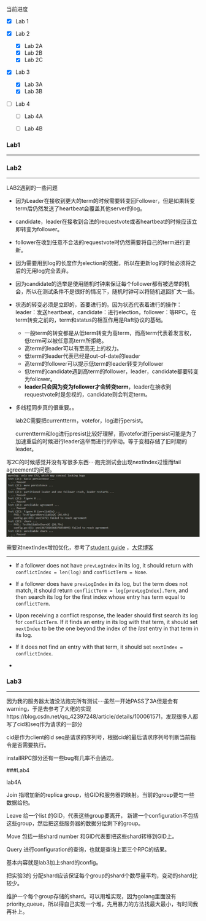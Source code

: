 当前进度

- [x] Lab 1
- [x] Lab 2
   - [x] Lab 2A
    - [x] Lab 2B
    - [x] Lab 2C
- [x] Lab 3
   - [x] Lab 3A
   - [x] Lab 3B
- [ ] Lab 4

  - [ ] Lab 4A
  - [ ] Lab 4B
  

### Lab1

---



### Lab2

---



LAB2遇到的一些问题

* 因为Leader在接收到更大的term的时候需要转变回Follower，但是如果转变term后仍然发送了heartbeat会覆盖其他server的log。

* candidate，leader在接收到合法的requestvote或者heartbeat的时候应该立即转变为follower。

* follower在收到任意不合法的requestvote时仍然需要将自己的term进行更新。

* 因为需要用到log的长度作为election的依据，所以在更新log的时候必须将之后的无用log完全丢弃。

* 因为candidate的选举是使用随机时钟来保证每个follower都有被选举的机会，所以在测试条件不是很好的情况下，随机时钟可以将随机返回扩大一些。

* 状态的转变必须是立即的，首要进行的。因为状态代表着进行的操作：leader：发送heartbeat，candidate：进行election，follower：等RPC。在term转变之前的，term和status的相互作用是Raft协议的基础。

  * 一般term的转变都是从低term转变为高term，而高term代表着发言权，低term可以被任意高term所拒绝。
  * 高term的leader可以有至高无上的权力。
  * 低term的leader代表已经是out-of-date的leader
  * 高term的follower可以提示低term的leader转变为follower
  * 低term的candidate遇到高term的follower，leader，candidate都要转变为follower。
  * **leader只会因为变为follower才会转变term**，leader在接收到requestvote时是忽视的，candidate则会判定term。

  

* 多线程同步真的很重要。。

  lab2C需要把currentterm，votefor，log进行persist。

  currentterm和log进行presist比较好理解，而votefor进行persist可能是为了加速重启的时候进行leader选举而进行的举动。等于变相存储了旧时期的leader。

写2C的时候感觉并没有写很多东西····跑完测试会出现nextIndex过慢而fail agreement的问题。![LAB2C_1](pic\LAB2C_1.png)

需要对nextIndex增加优化，参考了[student guide](https://thesquareplanet.com/blog/students-guide-to-raft/) ，[大佬博客](https://www.jianshu.com/p/59a224fded77)

---



* If a follower does not have `prevLogIndex` in its log, it should return with `conflictIndex = len(log)` and `conflictTerm = None`.

* If a follower does have `prevLogIndex` in its log, but the term does not match, it should return `conflictTerm = log[prevLogIndex].Term`, and then search its log for the first index whose entry has term equal to `conflictTerm`.

* Upon receiving a conflict response, the leader should first search its log for `conflictTerm`. If it finds an entry in its log with that term, it should set `nextIndex` to be the one beyond the index of the *last* entry in that term in its log.

* If it does not find an entry with that term, it should set `nextIndex = conflictIndex`.
* 

### Lab3

---

因为我的服务器太渣没法跑完所有测试····虽然一开始PASS了3A但是会有warning，于是去参考了大佬的实现https://blog.csdn.net/qq_42397248/article/details/100061571，发现很多人都写了cid和seq作为请求的一部分

cid是作为client的id seq是请求的序列号，根据cid的最后请求序列号判断当前指令是否需要执行。

installRPC部分还有一些bug有几率不会通过。

###Lab4

lab4A

Join 指增加新的replica group，给GID和服务器的映射。当前的group要匀一些数据给他。

Leave 给一个list 的GID，代表这些group要离开， 新建一个configuration不包括这些group，然后把这些服务器的数据分给剩下的group。

Move 包括一些shard number 和GID代表要把这些shard转移到GID上。

Query 进行configuration的查询，也就是查询上面三个RPC的结果。

基本内容就是lab3加上shard的config。

把实验3的 分配shard应该保证每个group的shard个数尽量平均，变动的shard比较少。

维护一个每个group存储的shard。可以用堆实现，因为golang里面没有priority_queue，所以得自己实现一个堆，先用暴力的方法找最大最小，有时间我再补上。

